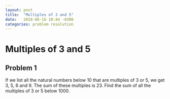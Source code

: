 ```yaml
---
layout: post
title:  "Multiples of 3 and 5"
date:   2018-06-16 10:44 -0300
categories: problem resolution
---
```


# Multiples of 3 and 5
## Problem 1

If we list all the natural numbers below 10 that are multiples of 3 or 5, we get 3, 5, 6 and 9. The sum of these multiples is 23.
Find the sum of all the multiples of 3 or 5 below 1000.
